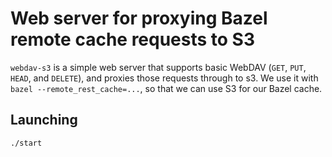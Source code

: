 # Web server for proxying Bazel remote cache requests to S3

`webdav-s3` is a simple web server that supports basic WebDAV (`GET`, `PUT`,
`HEAD`, and `DELETE`), and proxies those requests through to s3. We use it with
`bazel --remote_rest_cache=...`, so that we can use S3 for our Bazel cache.

## Launching

    ./start
